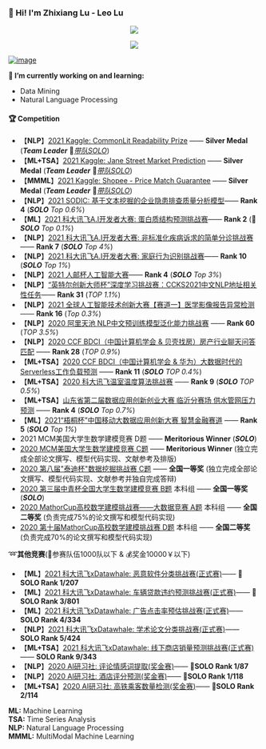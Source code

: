 ### :wave: Hi! I'm Zhixiang Lu - Leo Lu
<p align="center"> 
 <img src="https://profile-counter.glitch.me/Leo1998-Lu/count.svg"/>
</p>

<p align="center"> 
<a href="https://github.com/Leo1998-Lu">
  <img align="center" src="https://github-readme-stats-teal.vercel.app/api?username=Leo1998-Lu&show_icons=truet&include_all_commits=True&hide=prs,issues"/>
</a>
</p>

[![image](https://user-images.githubusercontent.com/57436423/137585892-13784436-fe44-4bbe-869c-b77950024d40.png)](https://www.kaggle.com/leolu1998)

****🔭 I’m currently working on and learning:****
  - Data Mining
  - Natural Language Processing
  
#### :trophy: Competition
  - 【**NLP**】[2021 Kaggle: CommonLit Readability Prize](https://www.kaggle.com/c/commonlitreadabilityprize) —— **Silver Medal** (***Team Leader***  🥈[*带队SOLO*](https://github.com/Leo1998-Lu/CommonLit-Readability-Prize-Silver-Medal-Solution))
  - 【**ML+TSA**】[2021 Kaggle: Jane Street Market Prediction](https://www.kaggle.com/c/jane-street-market-prediction) —— **Silver Medal** (***Team Leader***  🥈[*带队SOLO*](https://github.com/Leo1998-Lu/Kaggle-Jane-Street-Market-Prediction-Silver-Medal-solution))
  - 【**MMML**】[2021 Kaggle: Shopee - Price Match Guarantee](https://www.kaggle.com/c/shopee-product-matching) —— **Silver Medal** (***Team Leader***  🥈[*带队SOLO*](https://www.kaggle.com/leolu1998/nfnet-l0-efficientnet-b5-ensemble-inference))
  - 【**NLP**】[2021 SODIC: 基于文本挖掘的企业隐患排查质量分析模型](https://www.sodic.com.cn/competitions/900010)—— **Rank 4** (***SOLO***   *Top 0.6%*)
  - 【**ML**】[2021 科大讯飞A.I开发者大赛: 蛋白质结构预测挑战赛](http://challenge.xfyun.cn/topic/info?type=protein)—— **Rank 2** (🥈***SOLO***   *Top 0.1%*)
  - 【**NLP**】[2021 科大讯飞A.I开发者大赛: 非标准化疾病诉求的简单分诊挑战赛](http://challenge.xfyun.cn/topic/info?type=disease-claims)—— **Rank 7** (***SOLO***   *Top 4%*)
  - 【**NLP**】[2021 科大讯飞A.I开发者大赛: 家庭行为识别挑战赛](http://challenge.xfyun.cn/topic/info?type=family-behavior-recognition)—— **Rank 10** (***SOLO***   *Top 1%*)
  - 【**NLP**】[2021 人邮杯人工智能大赛](https://www.biendata.xyz/competition/ai_college/data/)——  **Rank 4** (***SOLO***   *Top 3%*) 
  - 【**NLP**】[“英特尔创新大师杯”深度学习挑战赛：CCKS2021中文NLP地址相关性任务](https://tianchi.aliyun.com/competition/entrance/531901/introduction?spm=5176.12281925.0.0.35f57137iJG8az)—— **Rank 31** (*TOP 1.1%*)
  - 【**NLP**】[2021 全球人工智能技术创新大赛【赛道一】医学影像报告异常检测](https://tianchi.aliyun.com/competition/entrance/531852/introduction) —— **Rank 16** (*Top 0.3%*) 
  - 【**NLP**】[2020 阿里天池 NLP中文预训练模型泛化能力挑战赛](https://tianchi.aliyun.com/competition/entrance/531841/introduction) —— **Rank 60** (*TOP 3.5%*)      
  - 【**NLP**】[2020 CCF BDCI（中国计算机学会 & 贝壳找房）房产行业聊天问答匹配](https://www.datafountain.cn/competitions/474) —— **Rank 28** (*TOP 0.9%*)   
  - 【**ML+TSA**】[2020 CCF BDCI（中国计算机学会 & 华为）大数据时代的Serverless工作负载预测](https://www.datafountain.cn/competitions/468) ——  **Rank 11** (***SOLO***  *TOP 0.4%*)   
  - 【**ML+TSA**】[2020 科大讯飞温室温度算法挑战赛](http://challenge.xfyun.cn/topic/info?type=temperature) —— **Rank 9** (***SOLO***  *TOP 0.5%*)
  - 【**ML+TSA**】[山东省第二届数据应用创新创业大赛 临沂分赛场 供水管网压力预测](http://data.sd.gov.cn/cmpt/cmptDetail.html?id=24) —— **Rank 4** (***SOLO***   *Top 0.7%*)
  - 【**ML**】[2021“梧桐杯”中国移动大数据应用创新大赛 智慧金融赛道](https://js.dclab.run/v2/cmptDetail.html?id=463) —— **Rank 5** (***SOLO***  *Top 1%*) 
  - 2021 MCM美国大学生数学建模竞赛 D题   —— **Meritorious Winner** (***SOLO***)
  - [2020 MCM美国大学生数学建模竞赛 C题](https://github.com/Leo1998-Lu/Machine-Learning-Model-for-Product-Sales-in-Online-Market-Based-on-Text-Sentiment-Analysis) —— **Meritorious Winner** (独立完成全部论文撰写、模型代码实现、文献参考及排版)
  - [2020 第八届"泰迪杯"数据挖掘挑战赛 C题](https://www.tipdm.org/tzbhjmd/1651.jhtml) —— **全国一等奖** (独立完成全部论文撰写、模型代码实现、文献参考并独自完成答辩)
  - [2020 第三届中青杯全国大学生数学建模竞赛 B题](https://github.com/Leo1998-Lu/Dynamic-investment-model-based-on-machine-learning) 本科组 —— **全国一等奖** (***SOLO***)
  - [2020 MathorCup高校数学建模挑战赛——大数据竞赛 A题](https://github.com/Leo1998-Lu/Mobile-communication-base-station-traffic-forecast) 本科组 —— **全国二等奖** (负责完成75%的论文撰写和模型代码实现)
  - [2020 第十届MathorCup高校数学建模挑战赛 D题](https://github.com/Leo1998-Lu/Precise-demand-prediction-model-for-new-retail-target-products) 本科组 —— **全国二等奖** (负责完成70%的论文撰写和模型代码实现)

:loop:****其他竞赛****(:busts_in_silhouette:参赛队伍1000队以下 & :moneybag:奖金10000￥以下)
  - 【**ML**】[2021 科大讯飞xDatawhale: 恶意软件分类挑战赛(正式赛)](http://challenge.xfyun.cn/topic/info?type=malware-classification)—— 🏅️**SOLO Rank 1/207** 
  - 【**ML**】[2021 科大讯飞xDatawhale: 车辆贷款违约预测挑战赛(正式赛)](http://challenge.xfyun.cn/topic/info?type=car-loan)—— 🥉**SOLO Rank 3/801** 
  - 【**ML**】[2021 科大讯飞xDatawhale: 广告点击率预估挑战赛(正式赛)](http://challenge.xfyun.cn/topic/info?type=Ad-click-through)—— **SOLO Rank 4/334** 
  - 【**NLP**】[2021 科大讯飞xDatawhale: 学术论文分类挑战赛(正式赛)](http://challenge.xfyun.cn/topic/info?type=academic-paper-classification)—— **SOLO Rank 5/424** 
  - 【**ML+TSA**】[2021 科大讯飞xDatawhale: 线下商店销量预测挑战赛(正式赛)](http://challenge.xfyun.cn/topic/info?type=offline-store-sales-forecast)—— **SOLO Rank 9/343** 
  - 【**NLP**】[2020 AI研习社: 评论情感词提取(奖金赛)](https://god.yanxishe.com/103)—— 🏅️**SOLO Rank 1/87**  
  - 【**NLP**】[2020 AI研习社: 酒店评分预测(奖金赛)](https://god.yanxishe.com/96)—— 🏅️**SOLO Rank 1/118**
  - 【**ML+TSA**】[2020 AI研习社: 高铁乘客数量检测(奖金赛)](https://god.yanxishe.com/94)—— 🥈**SOLO Rank 2/114**

******ML:****** Machine Learning  
******TSA:****** Time Series Analysis  
******NLP:****** Natural Language Processing    
******MMML:****** MultiModal Machine Learning  


